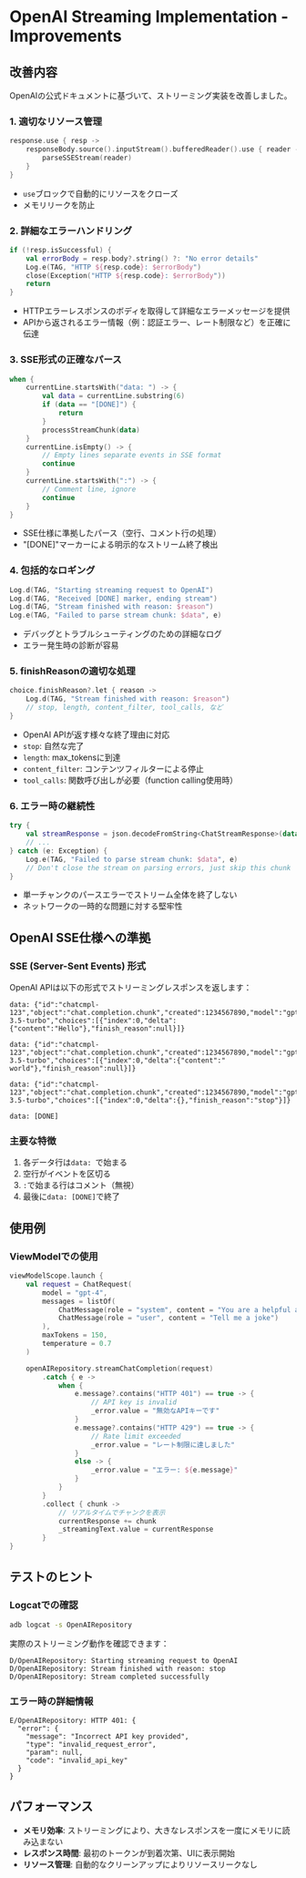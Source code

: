 # OpenAI Streaming Implementation - Improvements

## 改善内容

OpenAIの公式ドキュメントに基づいて、ストリーミング実装を改善しました。

### 1. **適切なリソース管理**
```kotlin
response.use { resp ->
    responseBody.source().inputStream().bufferedReader().use { reader ->
        parseSSEStream(reader)
    }
}
```
- `use`ブロックで自動的にリソースをクローズ
- メモリリークを防止

### 2. **詳細なエラーハンドリング**
```kotlin
if (!resp.isSuccessful) {
    val errorBody = resp.body?.string() ?: "No error details"
    Log.e(TAG, "HTTP ${resp.code}: $errorBody")
    close(Exception("HTTP ${resp.code}: $errorBody"))
    return
}
```
- HTTPエラーレスポンスのボディを取得して詳細なエラーメッセージを提供
- APIから返されるエラー情報（例：認証エラー、レート制限など）を正確に伝達

### 3. **SSE形式の正確なパース**
```kotlin
when {
    currentLine.startsWith("data: ") -> {
        val data = currentLine.substring(6)
        if (data == "[DONE]") {
            return
        }
        processStreamChunk(data)
    }
    currentLine.isEmpty() -> {
        // Empty lines separate events in SSE format
        continue
    }
    currentLine.startsWith(":") -> {
        // Comment line, ignore
        continue
    }
}
```
- SSE仕様に準拠したパース（空行、コメント行の処理）
- "[DONE]"マーカーによる明示的なストリーム終了検出

### 4. **包括的なロギング**
```kotlin
Log.d(TAG, "Starting streaming request to OpenAI")
Log.d(TAG, "Received [DONE] marker, ending stream")
Log.d(TAG, "Stream finished with reason: $reason")
Log.e(TAG, "Failed to parse stream chunk: $data", e)
```
- デバッグとトラブルシューティングのための詳細なログ
- エラー発生時の診断が容易

### 5. **finishReasonの適切な処理**
```kotlin
choice.finishReason?.let { reason ->
    Log.d(TAG, "Stream finished with reason: $reason")
    // stop, length, content_filter, tool_calls, など
}
```
- OpenAI APIが返す様々な終了理由に対応
- `stop`: 自然な完了
- `length`: max_tokensに到達
- `content_filter`: コンテンツフィルターによる停止
- `tool_calls`: 関数呼び出しが必要（function calling使用時）

### 6. **エラー時の継続性**
```kotlin
try {
    val streamResponse = json.decodeFromString<ChatStreamResponse>(data)
    // ...
} catch (e: Exception) {
    Log.e(TAG, "Failed to parse stream chunk: $data", e)
    // Don't close the stream on parsing errors, just skip this chunk
}
```
- 単一チャンクのパースエラーでストリーム全体を終了しない
- ネットワークの一時的な問題に対する堅牢性

## OpenAI SSE仕様への準拠

### SSE (Server-Sent Events) 形式
OpenAI APIは以下の形式でストリーミングレスポンスを返します：

```
data: {"id":"chatcmpl-123","object":"chat.completion.chunk","created":1234567890,"model":"gpt-3.5-turbo","choices":[{"index":0,"delta":{"content":"Hello"},"finish_reason":null}]}

data: {"id":"chatcmpl-123","object":"chat.completion.chunk","created":1234567890,"model":"gpt-3.5-turbo","choices":[{"index":0,"delta":{"content":" world"},"finish_reason":null}]}

data: {"id":"chatcmpl-123","object":"chat.completion.chunk","created":1234567890,"model":"gpt-3.5-turbo","choices":[{"index":0,"delta":{},"finish_reason":"stop"}]}

data: [DONE]
```

### 主要な特徴
1. 各データ行は`data: `で始まる
2. 空行がイベントを区切る
3. `:`で始まる行はコメント（無視）
4. 最後に`data: [DONE]`で終了

## 使用例

### ViewModelでの使用
```kotlin
viewModelScope.launch {
    val request = ChatRequest(
        model = "gpt-4",
        messages = listOf(
            ChatMessage(role = "system", content = "You are a helpful assistant."),
            ChatMessage(role = "user", content = "Tell me a joke")
        ),
        maxTokens = 150,
        temperature = 0.7
    )

    openAIRepository.streamChatCompletion(request)
        .catch { e ->
            when {
                e.message?.contains("HTTP 401") == true -> {
                    // API key is invalid
                    _error.value = "無効なAPIキーです"
                }
                e.message?.contains("HTTP 429") == true -> {
                    // Rate limit exceeded
                    _error.value = "レート制限に達しました"
                }
                else -> {
                    _error.value = "エラー: ${e.message}"
                }
            }
        }
        .collect { chunk ->
            // リアルタイムでチャンクを表示
            currentResponse += chunk
            _streamingText.value = currentResponse
        }
}
```

## テストのヒント

### Logcatでの確認
```bash
adb logcat -s OpenAIRepository
```

実際のストリーミング動作を確認できます：
```
D/OpenAIRepository: Starting streaming request to OpenAI
D/OpenAIRepository: Stream finished with reason: stop
D/OpenAIRepository: Stream completed successfully
```

### エラー時の詳細情報
```
E/OpenAIRepository: HTTP 401: {
  "error": {
    "message": "Incorrect API key provided",
    "type": "invalid_request_error",
    "param": null,
    "code": "invalid_api_key"
  }
}
```

## パフォーマンス

- **メモリ効率**: ストリーミングにより、大きなレスポンスを一度にメモリに読み込まない
- **レスポンス時間**: 最初のトークンが到着次第、UIに表示開始
- **リソース管理**: 自動的なクリーンアップによりリソースリークなし
